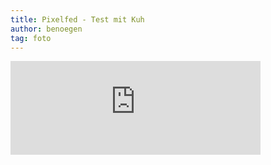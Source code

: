 ```yaml
---
title: Pixelfed - Test mit Kuh
author: benoegen
tag: foto
---
```



<iframe src="https://pixelfed.social/p/benoegen/496275538769757570/embed?caption=true&likes=false&layout=full" class="pixelfed__embed" style="max-width: 100%; border: 0" width="400" allowfullscreen="allowfullscreen"></iframe><script async defer src="https://pixelfed.social/embed.js"></script>
